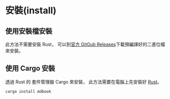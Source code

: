 # 安裝(install)

## 使用安裝檔安裝

此方法不需要安裝 Rust，
可以到[官方 GitGub Releases](https://github.com/rust-lang/mdBook/releases)下載預編譯好的二進位檔來安裝。

## 使用 Cargo 安裝

透過 Rust 的 套件管理器 Cargo 來安裝，
此方法需要在電腦上先安裝好 [Rust](https://www.rust-lang.org/zh-TW/tools/install)。

```bash,icon=.devicon-bash-plain
cargo install mdbook
```
